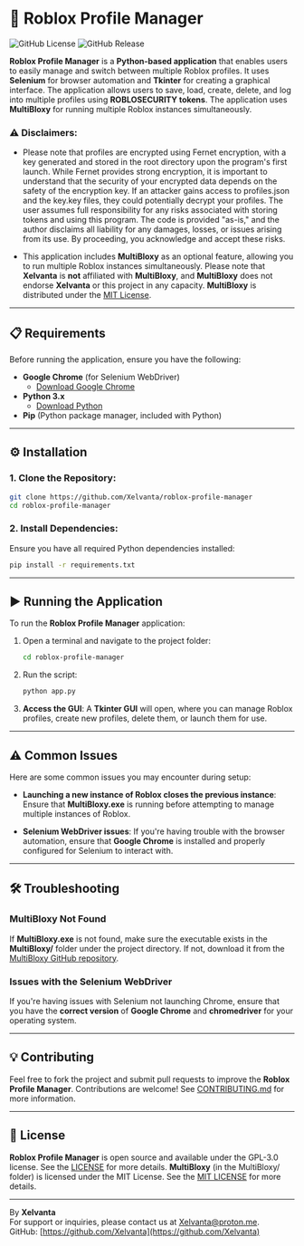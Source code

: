 # 🚀 Roblox Profile Manager

![GitHub License](https://img.shields.io/github/license/Xelvanta/roblox-profile-manager?label=License&color=orange)
![GitHub Release](https://img.shields.io/github/v/release/Xelvanta/roblox-profile-manager?include_prereleases&label=Release&color=green)

**Roblox Profile Manager** is a **Python-based application** that enables users to easily manage and switch between multiple Roblox profiles. It uses **Selenium** for browser automation and **Tkinter** for creating a graphical interface. The application allows users to save, load, create, delete, and log into multiple profiles using **ROBLOSECURITY tokens**. The application uses **MultiBloxy** for running multiple Roblox instances simultaneously.

### ⚠️ Disclaimers:  
- Please note that profiles are encrypted using Fernet encryption, with a key generated and stored in the root directory upon the program's first launch. While Fernet provides strong encryption, it is important to understand that the security of your encrypted data depends on the safety of the encryption key. If an attacker gains access to profiles.json and the key.key files, they could potentially decrypt your profiles. The user assumes full responsibility for any risks associated with storing tokens and using this program. The code is provided "as-is," and the author disclaims all liability for any damages, losses, or issues arising from its use. By proceeding, you acknowledge and accept these risks.

- This application includes **MultiBloxy** as an optional feature, allowing you to run multiple Roblox instances simultaneously. Please note that **Xelvanta** is **not** affiliated with **MultiBloxy**, and **MultiBloxy** does not endorse **Xelvanta** or this project in any capacity. **MultiBloxy** is distributed under the [MIT License](MultiBloxy/LICENSE).

---

## 📋 Requirements

Before running the application, ensure you have the following:

- **Google Chrome** (for Selenium WebDriver)
  - [Download Google Chrome](https://www.google.com/intl/en_ca/chrome/)
- **Python 3.x**
  - [Download Python](https://www.python.org/downloads/)
- **Pip** (Python package manager, included with Python)

---

## ⚙️ Installation

### 1. Clone the Repository:

```bash
git clone https://github.com/Xelvanta/roblox-profile-manager
cd roblox-profile-manager
```

### 2. Install Dependencies:

Ensure you have all required Python dependencies installed:

```bash
pip install -r requirements.txt
```

---

## ▶️ Running the Application

To run the **Roblox Profile Manager** application:

1. Open a terminal and navigate to the project folder:

    ```bash
    cd roblox-profile-manager
    ```

2. Run the script:

    ```bash
    python app.py
    ```

3. **Access the GUI**: A **Tkinter GUI** will open, where you can manage Roblox profiles, create new profiles, delete them, or launch them for use.

---

## ⚠️ Common Issues

Here are some common issues you may encounter during setup:

- **Launching a new instance of Roblox closes the previous instance**: Ensure that **MultiBloxy.exe** is running before attempting to manage multiple instances of Roblox.

- **Selenium WebDriver issues**: If you're having trouble with the browser automation, ensure that **Google Chrome** is installed and properly configured for Selenium to interact with.

---

## 🛠️ Troubleshooting

### MultiBloxy Not Found

If **MultiBloxy.exe** is not found, make sure the executable exists in the **MultiBloxy/** folder under the project directory. If not, download it from the [MultiBloxy GitHub repository](https://github.com/Zgoly/MultiBloxy).

### Issues with the Selenium WebDriver

If you're having issues with Selenium not launching Chrome, ensure that you have the **correct version** of **Google Chrome** and **chromedriver** for your operating system.

---

## 💡 Contributing

Feel free to fork the project and submit pull requests to improve the **Roblox Profile Manager**. Contributions are welcome! See [CONTRIBUTING.md](CONTRIBUTING.md) for more information.

---

## 📝 License

**Roblox Profile Manager** is open source and available under the GPL-3.0 license. See the [LICENSE](LICENSE) for more details.
**MultiBloxy** (in the MultiBloxy/ folder) is licensed under the MIT License. See the [MIT LICENSE](MultiBloxy/LICENSE) for more details.

---

By **Xelvanta**  
For support or inquiries, please contact us at [Xelvanta@proton.me](mailto:Xelvanta@proton.me).  
GitHub: [https://github.com/Xelvanta](https://github.com/Xelvanta)  
